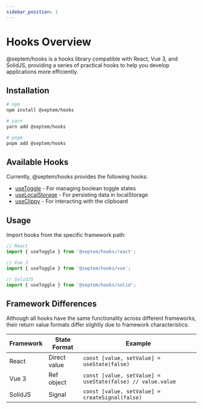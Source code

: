 ```yaml
---
sidebar_position: 1
---
```


# Hooks Overview

@septem/hooks is a hooks library compatible with React, Vue 3, and SolidJS, providing a series of practical hooks to help you develop applications more efficiently.

## Installation

```bash
# npm
npm install @septem/hooks

# yarn
yarn add @septem/hooks

# pnpm
pnpm add @septem/hooks
```

## Available Hooks

Currently, @septem/hooks provides the following hooks:

- [useToggle](./useToggle.md) - For managing boolean toggle states
- [useLocalStorage](./useLocalStorage.md) - For persisting data in localStorage
- [useClippy](./useClippy.md) - For interacting with the clipboard

## Usage

Import hooks from the specific framework path:

```js
// React
import { useToggle } from '@septem/hooks/react';

// Vue 3
import { useToggle } from '@septem/hooks/vue';

// SolidJS
import { useToggle } from '@septem/hooks/solid';
```

## Framework Differences

Although all hooks have the same functionality across different frameworks, their return value formats differ slightly due to framework characteristics:

| Framework | State Format | Example |
| --- | --- | --- |
| React | Direct value | `const [value, setValue] = useState(false)` |
| Vue 3 | Ref object | `const [value, setValue] = useState(false) // value.value` |
| SolidJS | Signal | `const [value, setValue] = createSignal(false)` |